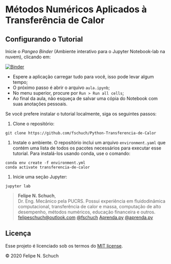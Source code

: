 # Métodos Numéricos Aplicados à Transferência de Calor

## Configurando o Tutorial

Inicie o _Pangeo Binder_ (Ambiente interativo para o Jupyter Notebook-lab na nuvem), clicando em:

[![Binder](https://mybinder.org/badge_logo.svg)](https://mybinder.org/v2/gh/fschuch/Python-Transferencia-de-Calo/master?urlpath=lab)

* Espere a aplicação carregar tudo para você, isso pode levar algum tempo;
* O próximo passo é abrir o arquivo `aula.ipynb`;
* No menu superior, procure por `Run > Run all cells`;
* Ao final da aula, não esqueça de salvar uma cópia do Notebook com suas anotações pessoais.

Se você prefere instalar o tutorial localmente, siga os seguintes passos:

1. Clone o repositório:

```
git clone https://github.com/fschuch/Python-Transferencia-de-Calor
```

1. Instale o ambiente. O repositório inclui um arquivo `environment.yaml` que contém uma lista de todos os pacotes necessários para executar esse tutorial.
Para instalá-los usando conda, use o comando:

```
conda env create -f environment.yml
conda activate transferencia-de-calor
```

1. Inicie uma seção Jupyter:

```
jupyter lab
```


> **Felipe N. Schuch**,<br>
> Dr. Eng. Mecânico pela PUCRS. Possui experiência em fluidodinâmica computacional, transferência de calor e massa, computação de alto desempenho, métodos numéricos, educação financeira e outros.<br>
> [felipeschuch@outlook.com](mailto:felipeschuch@outlook.com "Email") [@fschuch](https://twitter.com/fschuch "Twitter") [Aprenda.py](https://fschuch.github.io/aprenda.py "Blog") [@aprenda.py](https://www.instagram.com/aprenda.py/ "Instagram")<br>

## Licença

Esse projeto é licenciado sob os termos do [MIT license](https://github.com/fschuch/Python-Transferencia-de-Calor/blob/master/LICENSE).

© 2020 Felipe N. Schuch
